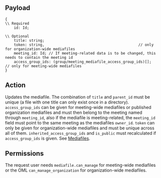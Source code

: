 ## Payload
```
{
\\ Required
    id: Id;

\\ Optional
    title: string;
    token: string,                                           // only for organization-wide mediafiles
    meeting_id: Id; // If meeting-related data is to be changed, this needs to contain the meeting id
    access_group_ids: (group/meeting_mediafile_access_group_ids)[];  // only for meeting-wide mediafiles
}
```

## Action
Updates the mediafile. The combination of `title` and `parent_id` must be unique (a file with one title can only exist once in a directory). `access_group_ids` can be given for meeting-wide mediafiles or published organization mediafiles and must then belong to the meeting named through `meeting_id`, also if the mediafile is meeting-related, the `meeting_id` field must point to the same meeting as the mediafiles `owner_id`. `token` can only be given for organization-wide mediafiles and must be unique across all of them. `inherited_access_group_ids` and `is_public` must recalculated if `access_group_ids` is given. See [Mediafiles](https://github.com/OpenSlides/OpenSlides/wiki/Mediafiles).

## Permissions
The request user needs `mediafile.can_manage` for meeting-wide mediafiles or the OML `can_manage_organization` for organization-wide mediafiles.
